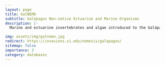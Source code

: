 ```yaml
---
layout: page
title: GalNEMO
subtitle: Galápagos Non-native Estuarine and Marine Organisms
description: |-
  Marine and estuarine invertebrates and algae introduced to the Galápagos.

img: assets/img/galnemo.jpg
redirect: https://invasions.si.edu/nemesis/galapagos/
sitemap: false
importance: 3
category: databases
---
```

